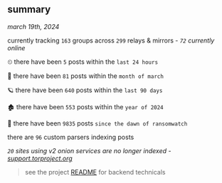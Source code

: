 
## summary
_march 19th, 2024_

currently tracking `163` groups across `299` relays & mirrors - _`72` currently online_

⏲ there have been `5` posts within the `last 24 hours`

🦈 there have been `81` posts within the `month of march`

🪐 there have been `640` posts within the `last 90 days`

🏚 there have been `553` posts within the `year of 2024`

🦕 there have been `9835` posts `since the dawn of ransomwatch`

there are `96` custom parsers indexing posts

_`20` sites using v2 onion services are no longer indexed - [support.torproject.org](https://support.torproject.org/onionservices/v2-deprecation/)_

> see the project [README](https://github.com/joshhighet/ransomwatch#ransomwatch--) for backend technicals
